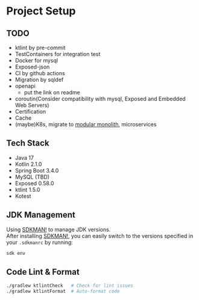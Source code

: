 # Project Setup

## TODO
- ktlint by pre-commit
- TestContainers for integration test
- Docker for mysql
- Exposed-json
- CI by github actions
- Migration by sqldef
- openapi
  - put the link on readme
- coroutin(Consider compatibility with mysql, Exposed and Embedded Web Servers)
- Certification
- Cache
- (maybe)K8s, migrate to [modular monolith](https://r-kaga.com/blog/what-is-modular-monolith), microservices

## Tech Stack
- Java 17  
- Kotlin 2.1.0  
- Spring Boot 3.4.0  
- MySQL (TBD)  
- Exposed 0.58.0  
- ktlint 1.5.0  
- Kotest  

## JDK Management
Using [SDKMAN!](https://sdkman.io/) to manage JDK versions.</br>
After installing [SDKMAN!](https://sdkman.io/), you can easily switch to the versions specified in your `.sdkmanrc` by running:

```bash
sdk env
```

## Code Lint & Format
```bash
./gradlew ktlintCheck   # Check for lint issues
./gradlew ktlintFormat  # Auto-format code
```
